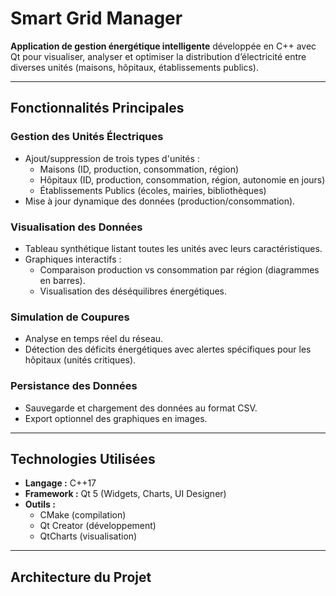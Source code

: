 # Smart Grid Manager

**Application de gestion énergétique intelligente** développée en C++ avec Qt pour visualiser, analyser et optimiser la distribution d’électricité entre diverses unités (maisons, hôpitaux, établissements publics).

---

## Fonctionnalités Principales

### Gestion des Unités Électriques  
- Ajout/suppression de trois types d'unités :  
  - Maisons (ID, production, consommation, région)  
  - Hôpitaux (ID, production, consommation, région, autonomie en jours)  
  - Établissements Publics (écoles, mairies, bibliothèques)  
- Mise à jour dynamique des données (production/consommation).

### Visualisation des Données  
- Tableau synthétique listant toutes les unités avec leurs caractéristiques.  
- Graphiques interactifs :  
  - Comparaison production vs consommation par région (diagrammes en barres).  
  - Visualisation des déséquilibres énergétiques.

### Simulation de Coupures  
- Analyse en temps réel du réseau.  
- Détection des déficits énergétiques avec alertes spécifiques pour les hôpitaux (unités critiques).

### Persistance des Données  
- Sauvegarde et chargement des données au format CSV.  
- Export optionnel des graphiques en images.

---

## Technologies Utilisées

- **Langage :** C++17  
- **Framework :** Qt 5 (Widgets, Charts, UI Designer)  
- **Outils :**  
  - CMake (compilation)  
  - Qt Creator (développement)  
  - QtCharts (visualisation)

---

## Architecture du Projet

